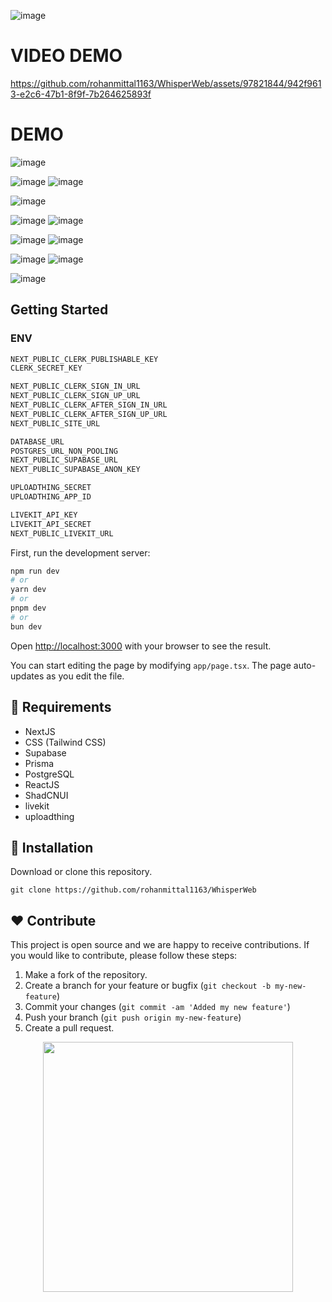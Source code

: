 
![image](https://assets-global.website-files.com/5f9072399b2640f14d6a2bf4/6116da8fe318cb3f71d95fe3_1_Pn7Cp-mxO4NcEhc35GMQKQ.jpg)

# VIDEO DEMO
https://github.com/rohanmittal1163/WhisperWeb/assets/97821844/942f9613-e2c6-47b1-8f9f-7b264625893f


# DEMO
![image](https://github.com/rohanmittal1163/WhisperWeb/assets/97821844/9dfee232-724c-4b5f-865b-43ba3c668ff9)

![image](https://github.com/rohanmittal1163/WhisperWeb/assets/97821844/baa9f072-f1db-4096-a7a9-3a8372815d68)
![image](https://github.com/rohanmittal1163/WhisperWeb/assets/97821844/caa7b0d4-3b22-43ec-a6f8-d02c2da7ebf5)

![image](https://github.com/rohanmittal1163/WhisperWeb/assets/97821844/bc9404db-6558-4cdb-944e-94bea3423f07)

![image](https://github.com/rohanmittal1163/WhisperWeb/assets/97821844/64880c66-971c-47e1-b4f9-a2bd1622962a)
![image](https://github.com/rohanmittal1163/WhisperWeb/assets/97821844/5bbc8965-4b52-44e4-9044-d748d9ce9bb2)

![image](https://github.com/rohanmittal1163/WhisperWeb/assets/97821844/e4102e4e-d8d1-4241-9b2b-de98491f10a3)
![image](https://github.com/rohanmittal1163/WhisperWeb/assets/97821844/ee64b812-e066-43c2-8d79-20810b242f6f)

![image](https://github.com/rohanmittal1163/WhisperWeb/assets/97821844/c91d0b98-810b-4eac-a358-8f2dce6af0ce)
![image](https://github.com/rohanmittal1163/WhisperWeb/assets/97821844/f737a919-a431-4b3e-bd3f-2d6940acc042)

![image](https://github.com/rohanmittal1163/WhisperWeb/assets/97821844/e89ab43b-116f-4526-819e-a4831733d3aa)




## Getting Started

### ENV
```bash
NEXT_PUBLIC_CLERK_PUBLISHABLE_KEY
CLERK_SECRET_KEY

NEXT_PUBLIC_CLERK_SIGN_IN_URL
NEXT_PUBLIC_CLERK_SIGN_UP_URL
NEXT_PUBLIC_CLERK_AFTER_SIGN_IN_URL
NEXT_PUBLIC_CLERK_AFTER_SIGN_UP_URL
NEXT_PUBLIC_SITE_URL

DATABASE_URL
POSTGRES_URL_NON_POOLING
NEXT_PUBLIC_SUPABASE_URL
NEXT_PUBLIC_SUPABASE_ANON_KEY

UPLOADTHING_SECRET
UPLOADTHING_APP_ID

LIVEKIT_API_KEY
LIVEKIT_API_SECRET
NEXT_PUBLIC_LIVEKIT_URL
```

First, run the development server:

```bash
npm run dev
# or
yarn dev
# or
pnpm dev
# or
bun dev
```

Open [http://localhost:3000](http://localhost:3000) with your browser to see the result.

You can start editing the page by modifying `app/page.tsx`. The page auto-updates as you edit the file.

## 📌 Requirements
- NextJS
- CSS (Tailwind CSS)
- Supabase
- Prisma
- PostgreSQL
- ReactJS
- ShadCNUI
- livekit
- uploadthing

 ## 🔰 Installation
Download or clone this repository.

``` git clone https://github.com/rohanmittal1163/WhisperWeb ```

## ❤ Contribute
This project is open source and we are happy to receive contributions. If you would like to contribute, please follow these steps:

1. Make a fork of the repository.
2. Create a branch for your feature or bugfix (`git checkout -b my-new-feature`)
3. Commit your changes (`git commit -am 'Added my new feature'`)
4. Push your branch (`git push origin my-new-feature`)
5. Create a pull request.

<p align="center">
  <img src="https://user-images.githubusercontent.com/104341274/210186277-0d434bb0-80c0-43a9-b6b0-2e42e18c31a9.png" width="400" />
</p>

